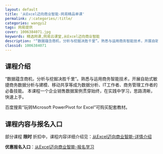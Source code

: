 ```yaml
---
layout: default
title: '从Excel迈向商业智能-网易精品单课'
permalink: /:categories/:title/
categories: wangyi2
tags: 网易提供
cover: 1006384071.jpg
keywords: 精选网课,网易云课堂,从Excel迈向商业智能
description: "“数据蕴含商机，分析与挖掘决胜千里”。熟悉与运用商务智能技术，开展自助式敏捷商务数据分析与建模、移动共享等成为数据分析、IT工作者、商务管理工作者的必备技能。本课程一个企业销售数据案例贯穿始"
classid: 1006384071
---
```


## 课程介绍

“数据蕴含商机，分析与挖掘决胜千里”。熟悉与运用商务智能技术，开展自助式敏捷商务数据分析与建模、移动共享等成为数据分析、IT工作者、商务管理工作者的必备技能。
本课程一个企业销售数据案例贯穿始终，在实践中学习，思路清晰，快速上手。

百度搜索“玩转Microsoft PowerPivot for Excel”可购买配套教材。

## 课程内容与报名入口

部分课程 **限时** 折扣中，课程内容详细介绍见：[从Excel迈向商业智能-详情介绍](https://study.163.com/course/introduction/1006384071.htm?share=1&shareId=1025206652&utm_campaign=share&utm_medium=iphoneShare&utm_source=&utm_u=1025206652)

**优惠报名入口**：[从Excel迈向商业智能-报名学习](https://study.163.com/course/introduction/1006384071.htm?share=1&shareId=1025206652&utm_campaign=share&utm_medium=iphoneShare&utm_source=&utm_u=1025206652)

